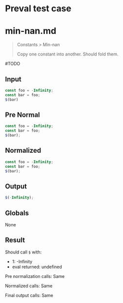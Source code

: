 # Preval test case

# min-nan.md

> Constants > Min-nan
>
> Copy one constant into another. Should fold them.

#TODO

## Input

`````js filename=intro
const foo = -Infinity;
const bar = foo;
$(bar)
`````

## Pre Normal

`````js filename=intro
const foo = -Infinity;
const bar = foo;
$(bar);
`````

## Normalized

`````js filename=intro
const foo = -Infinity;
const bar = foo;
$(bar);
`````

## Output

`````js filename=intro
$(-Infinity);
`````

## Globals

None

## Result

Should call `$` with:
 - 1: -Infinity
 - eval returned: undefined

Pre normalization calls: Same

Normalized calls: Same

Final output calls: Same
